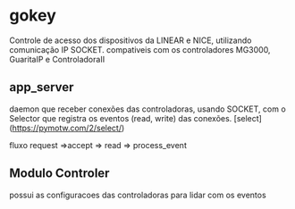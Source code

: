 # gokey
Controle de acesso dos dispositivos da LINEAR e NICE, utilizando comunicação IP SOCKET.
compativeis com os controladores MG3000, GuaritaIP e ControladoraII

## app_server
daemon que receber conexões das controladoras,
usando SOCKET, com o Selector que registra os 
eventos (read, write) das conexões.
[select] (https://pymotw.com/2/select/)

fluxo request =>accept => read => process_event

## Modulo Controler
possui as configuracoes das controladoras para lidar com os eventos
